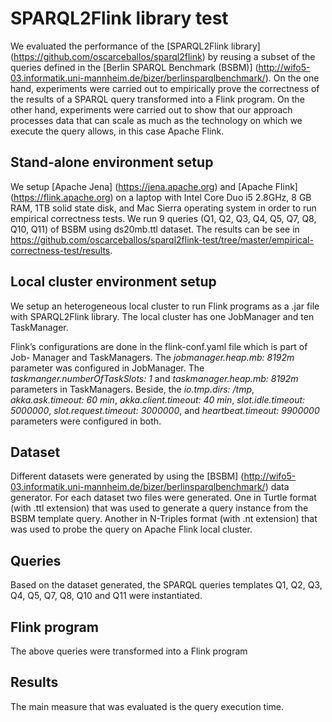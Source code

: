 # SPARQL2Flink library test
We evaluated the performance of the [SPARQL2Flink library] (https://github.com/oscarceballos/sparql2flink) by reusing a subset of the queries defined in the [Berlin SPARQL Benchmark (BSBM)] (http://wifo5-03.informatik.uni-mannheim.de/bizer/berlinsparqlbenchmark/). On the one hand, experiments were carried out to empirically prove the correctness of the results of a SPARQL query transformed into a Flink program. On the other hand, experiments were carried out to show that our approach processes data that can scale as much as the technology on which we execute the query allows, in this case Apache Flink.

## Stand-alone environment setup
We setup [Apache Jena] (https://jena.apache.org) and [Apache Flink] (https://flink.apache.org) on a laptop with Intel Core Duo i5 2.8GHz, 8 GB RAM, 1TB solid state disk, and Mac Sierra operating system in order to run empirical correctness tests. We run 9 queries (Q1, Q2, Q3, Q4, Q5, Q7, Q8, Q10, Q11) of BSBM using ds20mb.ttl dataset. The results can be see in https://github.com/oscarceballos/sparql2flink-test/tree/master/empirical-correctness-test/results.


## Local cluster environment setup
We setup an heterogeneous local cluster to run Flink programs as a .jar file with SPARQL2Flink library. The local cluster has one JobManager and ten TaskManager.

Flink’s configurations are done in the flink-conf.yaml file which is part of Job- Manager and TaskManagers. The *jobmanager.heap.mb: 8192m* parameter was configured in JobManager. The *taskmanger.numberOfTaskSlots: 1* and *taskmanager.heap.mb: 8192m* parameters in TaskManagers. Beside, the *io.tmp.dirs: /tmp*, *akka.ask.timeout: 60 min*, *akka.client.timeout: 40 min*, *slot.idle.timeout: 5000000*, *slot.request.timeout: 3000000*, and *heartbeat.timeout: 9900000* parameters were configured in both.

## Dataset
Different datasets were generated by using the [BSBM] (http://wifo5-03.informatik.uni-mannheim.de/bizer/berlinsparqlbenchmark/) data generator. For each dataset two files were generated. One in Turtle format (with .ttl extension) that was used to generate a query instance from the BSBM template query. Another in N-Triples format (with .nt extension) that was used to probe the query on Apache Flink local cluster.

## Queries
Based on the dataset generated, the SPARQL queries templates Q1, Q2, Q3, Q4, Q5, Q7, Q8, Q10 and Q11 were instantiated.

## Flink program
The above queries were transformed into a Flink program

## Results
The main measure that was evaluated is the query execution time.
